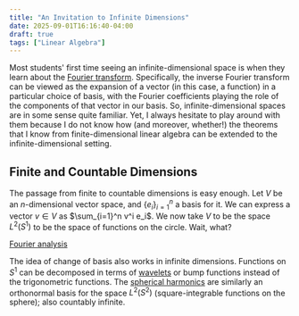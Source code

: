 ```yaml
---
title: "An Invitation to Infinite Dimensions"
date: 2025-09-01T16:16:40-04:00
draft: true
tags: ["Linear Algebra"]
---
```


Most students' first time seeing an infinite-dimensional space is when they learn about the [Fourier transform](/posts/harmonic-analysis). Specifically, the <span>inverse Fourier transform</span> can be viewed as the expansion of a vector (in this case, a function) in a particular choice of basis, with the Fourier coefficients playing the role of the components of that vector in our basis. So, infinite-dimensional spaces are in some sense quite familiar. Yet, I always hesitate to play around with them because I do not know how (and moreover, whether!) the theorems that I know from finite-dimensional linear algebra can be extended to the infinite-dimensional setting.

## Finite and Countable Dimensions

The passage from finite to countable dimensions is easy enough. Let $V$ be an $n$-dimensional vector space, and $\lbrace e_i \rbrace_{i=1}^n$ a basis for it. We can express a vector $v\in V$ as $\sum_{i=1}^n v^i e_i$. We now take $V$ to be the space $L^2(S^1)$ to be the space of functions on the circle. Wait, what?

[Fourier analysis](https://en.wikipedia.org/wiki/Hilbert_space#Fourier_analysis)

The idea of change of basis also works in infinite dimensions. Functions on $S^1$ can be decomposed in terms of [wavelets](https://en.wikipedia.org/wiki/Wavelet) or bump functions instead of the trigonometric functions.
The [spherical harmonics](https://en.wikipedia.org/wiki/Spherical_harmonics) are similarly an orthonormal basis for the space $L^2(S^2)$ (square-integrable functions on the sphere); also countably infinite.